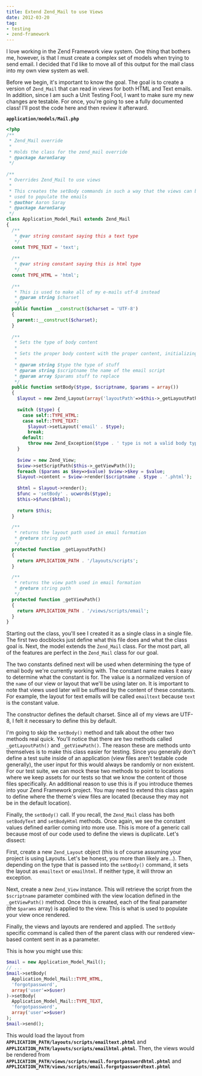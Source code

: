 ```yaml
---
title: Extend Zend_Mail to use Views
date: 2012-03-20
tag:
- testing
- zend-framework
---
```

I love working in the Zend Framework view system.  One thing that bothers me, however, is that I must create a complex set of models when trying to send email.  I decided that I'd like to move all of this output for the mail class into my own view system as well.  

<!--more-->

Before we begin, it's important to know the goal. The goal is to create a version of `Zend_Mail` that can read in views for both HTML and Text emails. In addition, since I am such a Unit Testing Fool, I want to make sure my new changes are testable.  For once, you're going to see a fully documented class!  I'll post the code here and then review it afterward.

**`application/models/Mail.php`**
```php
<?php
/**
 * Zend_Mail override
 * 
 * Holds the class for the zend_mail override
 * @package AaronSaray
 */
 
/**
 * Overrides Zend_Mail to use views
 * 
 * This creates the setBody commands in such a way that the views can be 
 * used to populate the emails
 * @author Aaron Saray
 * @package AaronSaray
 */
class Application_Model_Mail extends Zend_Mail
{
  /**
   * @var string constant saying this a text type
   */
  const TYPE_TEXT = 'text';
	
  /**
   * @var string constant saying this is html type
   */
  const TYPE_HTML = 'html';
	
  /**
   * This is used to make all of my e-mails utf-8 instead
   * @param string $charset
   */
  public function __construct($charset = 'UTF-8')
  {
    parent::__construct($charset);
  }
    
  /**
   * Sets the type of body content
   * 
   * Sets the proper body content with the proper content, initializing view
   * 
   * @param string $type the type of stuff
   * @param string $scriptname the name of the email script
   * @param array $params stuff to replace
   */
  public function setBody($type, $scriptname, $params = array())
  {
    $layout = new Zend_Layout(array('layoutPath'=>$this->_getLayoutPath()));
    	        	
    switch ($type) {
      case self::TYPE_HTML:
      case self::TYPE_TEXT:
        $layout->setLayout('email' . $type);
        break;
      default:
        throw new Zend_Exception($type . ' type is not a valid body type');
    }
        
    $view = new Zend_View;
    $view->setScriptPath($this->_getViewPath());
    foreach ($params as $key=>$value) $view->$key = $value;
    $layout->content = $view->render($scriptname . $type . '.phtml');
        
    $html = $layout->render();
    $func = 'setBody' . ucwords($type);
    $this->$func($html);
        
    return $this;
  }

  /**
   * returns the layout path used in email formation
   * @return string path
   */
  protected function _getLayoutPath()
  {
    return APPLICATION_PATH . '/layouts/scripts';
  }

  /**
   * returns the view path used in email formation
   * @return string path
   */
  protected function _getViewPath()
  {
    return APPLICATION_PATH . '/views/scripts/email';
  }
}
```

Starting out the class, you'll see I created it as a single class in a single file.  The first two docblocks just define what this file does and what the class goal is.  Next, the model extends the `Zend_Mail` class.  For the most part, all of the features are perfect in the `Zend_Mail` class for our goal.  

The two constants defined next will be used when determining the type of email body we're currently working with.  The constant name makes it easy to determine what the constant is for.  The value is a normalized version of the `name` of our view or layout that we'll be using later on.  It is important to note that views used later will be suffixed by the content of these constants.  For example, the layout for text emails will be called `emailtext` because `text` is the constant value.

The constructor defines the default charset.  Since all of my views are UTF-8, I felt it necessary to define this by default.

I'm going to skip the `setBody()` method and talk about the other two methods real quick.  You'll notice that there are two methods called `_getLayoutPath()` and `_getViewPath()`.  The reason these are methods unto themselves is to make this class easier for testing.  Since you generally don't define a test suite inside of an application (view files aren't testable code generally), the user input for this would always be randomly or non existent.  For our test suite, we can mock these two methods to point to locations where we keep assets for our tests so that we know the content of those files specifically.  An additional reason to use this is if you introduce themes into your Zend Framework project.  You may need to extend this class again to define where the theme's view files are located (because they may not be in the default location).  

Finally, the `setBody()` call.  If you recall, the `Zend_Mail` class has both `setBodyText` and `setBodyHtml` methods.  Once again, we see the constant values defined earlier coming into more use.  This is more of a generic call because most of our code used to define the views is duplicate.  Let's dissect:

First, create a new `Zend_Layout` object (this is of course assuming your project is using Layouts.  Let's be honest, you more than likely are...).  Then, depending on the type that is passed into the `setBody()` command, it sets the layout as `emailtext` or `emailhtml`.  If neither type, it will throw an exception.

Next, create a new `Zend_View` instance.  This will retrieve the script from the `$scriptname` parameter combined with the view location defined in the `_getViewPath()` method.  Once this is created, each of the final parameter (the `$params` array) is applied to the view.  This is what is used to populate your view once rendered.  

Finally, the views and layouts are rendered and applied.  The `setBody` specific command is called then of the parent class with our rendered view-based content sent in as a parameter.

This is how you might use this:

```php
$mail = new Application_Model_Mail();
// ...
$mail->setBody(
  Application_Model_Mail::TYPE_HTML, 
  'forgotpassword', 
  array('user'=>$user)
)->setBody(
  Application_Model_Mail::TYPE_TEXT, 
  'forgotpassword', 
  array('user'=>$user)
);
$mail->send();
```

This would load the layout from **`APPLICATION_PATH/layouts/scripts/emailtext.phtml`** and **`APPLICATION_PATH/layouts/scripts/emailhtml.phtml`**.  Then, the views would be rendered from **`APPLICATION_PATH/views/scripts/email.forgotpasswordhtml.phtml`** and **`APPLICATION_PATH/views/scripts/email.forgotpasswordtext.phtml`**
